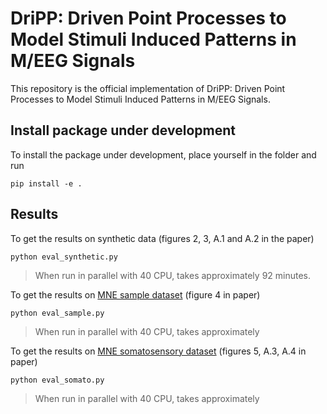 # DriPP: Driven Point Processes to Model Stimuli Induced Patterns in M/EEG Signals

This repository is the official implementation of DriPP: Driven Point Processes to Model Stimuli Induced Patterns in M/EEG Signals.

## Install package under development 

To install the package under development, place yourself in the folder and run

```shell
pip install -e .
```

## Results

To get the results on synthetic data (figures 2, 3, A.1 and A.2 in the paper)

```shell
python eval_synthetic.py
```

> When run in parallel with 40 CPU, takes approximately 92 minutes.

To get the results on [MNE sample dataset](https://mne.tools/dev/overview/datasets_index.html#sample) (figure 4 in paper)

```shell
python eval_sample.py
```

> When run in parallel with 40 CPU, takes approximately

To get the results on [MNE somatosensory dataset](https://mne.tools/dev/overview/datasets_index.html#somatosensory) (figures 5, A.3, A.4 in paper)

```shell
python eval_somato.py
```

> When run in parallel with 40 CPU, takes approximately
